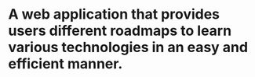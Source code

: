 # A web application that provides users different roadmaps to learn various technologies in an easy and efficient manner.

